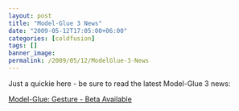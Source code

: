 ```yaml
---
layout: post
title: "Model-Glue 3 News"
date: "2009-05-12T17:05:00+06:00"
categories: [coldfusion]
tags: []
banner_image: 
permalink: /2009/05/12/ModelGlue-3-News
---
```


Just a quickie here - be sure to read the latest Model-Glue 3 news:

<a href="http://www.model-glue.com/blog/index.cfm/2009/5/12/Model-GlueGesture--Beta-Available">Model-Glue: Gesture - Beta Available</a>